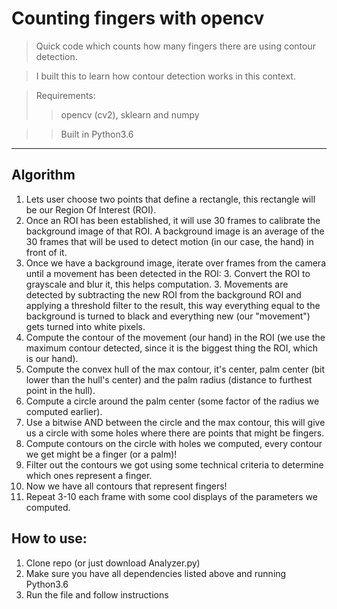 # Counting fingers with opencv

> Quick code which counts how many fingers there are using contour detection.

> I built this to learn how contour detection works in this context.

>Requirements:
>> opencv (cv2), sklearn and numpy

>>Built in Python3.6

---

## Algorithm

1. Lets user choose two points that define a rectangle, this rectangle will be our Region Of Interest (ROI).
2. Once an ROI has been established, it will use 30 frames to calibrate the background image of that ROI.
A background image is an average of the 30 frames that will be used to detect motion (in our case, the hand) in front of
it.
3. Once we have a background image, iterate over frames from the camera until a movement has been detected in the ROI:
    3. Convert the ROI to grayscale and blur it, this helps computation.
    3. Movements are detected by subtracting the new ROI from the background ROI and applying a threshold filter to the
    result, this way everything equal to the background is turned to black and everything new (our "movement") gets
    turned into white pixels.
4. Compute the contour of the movement (our hand) in the ROI (we use the maximum contour detected, since it is the 
biggest thing the ROI, which is our hand).
5. Compute the convex hull of the max contour, it's center, palm center (bit lower than the hull's center) and the palm
radius (distance to furthest point in the hull).
6. Compute a circle around the palm center (some factor of the radius we computed earlier).
7. Use a bitwise AND between the circle and the max contour, this will give us a circle with some holes where there are
points that might be fingers.
8. Compute contours on the circle with holes we computed, every contour we get might be a finger (or a palm)!
9. Filter out the contours we got using some technical criteria to determine which ones represent a finger.
10. Now we have all contours that represent fingers!
11. Repeat 3-10 each frame with some cool displays of the parameters we computed.

## How to use:

1. Clone repo (or just download Analyzer.py)
2. Make sure you have all dependencies listed above and running Python3.6
3. Run the file and follow instructions

